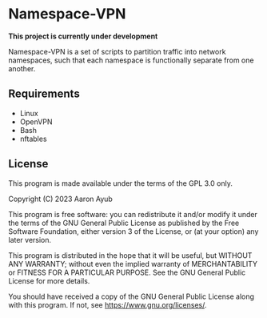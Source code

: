 # Namespace-VPN
**This project is currently under development**

Namespace-VPN is a set of scripts to partition traffic into network namespaces, such that each namespace is functionally separate from one another.

## Requirements
- Linux
- OpenVPN
- Bash
- nftables

## License
This program is made available under the terms of the GPL 3.0 only.

Copyright (C) 2023  Aaron Ayub

This program is free software: you can redistribute it and/or modify
it under the terms of the GNU General Public License as published by
the Free Software Foundation, either version 3 of the License, or
(at your option) any later version.

This program is distributed in the hope that it will be useful,
but WITHOUT ANY WARRANTY; without even the implied warranty of
MERCHANTABILITY or FITNESS FOR A PARTICULAR PURPOSE.  See the
GNU General Public License for more details.

You should have received a copy of the GNU General Public License
along with this program.  If not, see <https://www.gnu.org/licenses/>.
